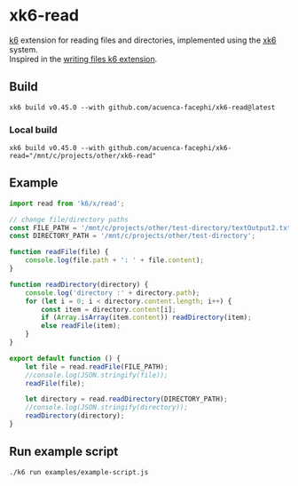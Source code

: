 # xk6-read
[k6](https://github.com/grafana/k6) extension for reading files and directories, implemented using the
[xk6](https://github.com/grafana/xk6) system.  
Inspired in the [writing files k6 extension](https://github.com/avitalique/xk6-file).

## Build
```shell
xk6 build v0.45.0 --with github.com/acuenca-facephi/xk6-read@latest
```
### Local build
```shell
xk6 build v0.45.0 --with github.com/acuenca-facephi/xk6-read="/mnt/c/projects/other/xk6-read"
```

## Example
```javascript
import read from 'k6/x/read'; 

// change file/directory paths
const FILE_PATH = '/mnt/c/projects/other/test-directory/textOutput2.txt';
const DIRECTORY_PATH = '/mnt/c/projects/other/test-directory';

function readFile(file) {
    console.log(file.path + ': ' + file.content);
}

function readDirectory(directory) {
    console.log('directory :' + directory.path);
    for (let i = 0; i < directory.content.length; i++) {
        const item = directory.content[i];
        if (Array.isArray(item.content)) readDirectory(item);
        else readFile(item);
    }
}

export default function () {
    let file = read.readFile(FILE_PATH);
    //console.log(JSON.stringify(file));
    readFile(file);

    let directory = read.readDirectory(DIRECTORY_PATH);
    //console.log(JSON.stringify(directory));
    readDirectory(directory);
}
```

## Run example script
```shell
./k6 run examples/example-script.js
```
